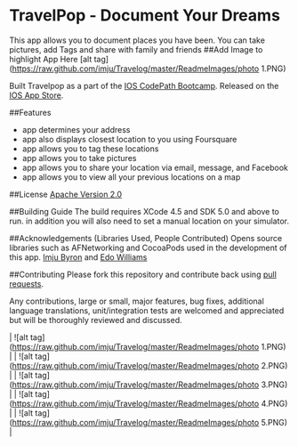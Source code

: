 TravelPop - Document Your Dreams
===

This app allows you to document places you have been. You can take pictures, add Tags and share with family and friends
##Add Image to highlight App Here
[alt tag](https://raw.github.com/imju/Travelog/master/ReadmeImages/photo 1.PNG)

Built Travelpop as a part of the [IOS CodePath Bootcamp](#). Released on the [IOS App Store](#).

##Features
- app determines your address
- app also displays closest location to you using Foursquare
- app allows you to tag these locations 
- app allows you to take pictures 
- app allows you to share your location via email, message, and Facebook
- app allows you to view all your previous locations on a map

##License
[Apache Version 2.0](http://www.apache.org/licenses/LICENSE-2.0.html)

##Building Guide
The build requires XCode 4.5 and SDK 5.0 and above to run. in addition you will also need to set a manual location on your simulator.

##Acknowledgements (Libraries Used, People Contributed)
Opens source libraries such as AFNetworking and CocoaPods used in the development of this app.
[Imju Byron](https://github.com/imju) and [Edo Williams](https://github.com/willysharp5)

##Contributing 
Please fork this repository and contribute back using [pull requests](https://github.com/imju/Travelog/pulls).

Any contributions, large or small, major features, bug fixes, additional language translations, unit/integration tests are welcomed and appreciated but will be thoroughly reviewed and discussed.


| ![alt tag](https://raw.github.com/imju/Travelog/master/ReadmeImages/photo 1.PNG)      |  | ![alt tag](https://raw.github.com/imju/Travelog/master/ReadmeImages/photo 2.PNG)  |
| ![alt tag](https://raw.github.com/imju/Travelog/master/ReadmeImages/photo 3.PNG)      |  | ![alt tag](https://raw.github.com/imju/Travelog/master/ReadmeImages/photo 4.PNG)  |
| ![alt tag](https://raw.github.com/imju/Travelog/master/ReadmeImages/photo 5.PNG)      |  
